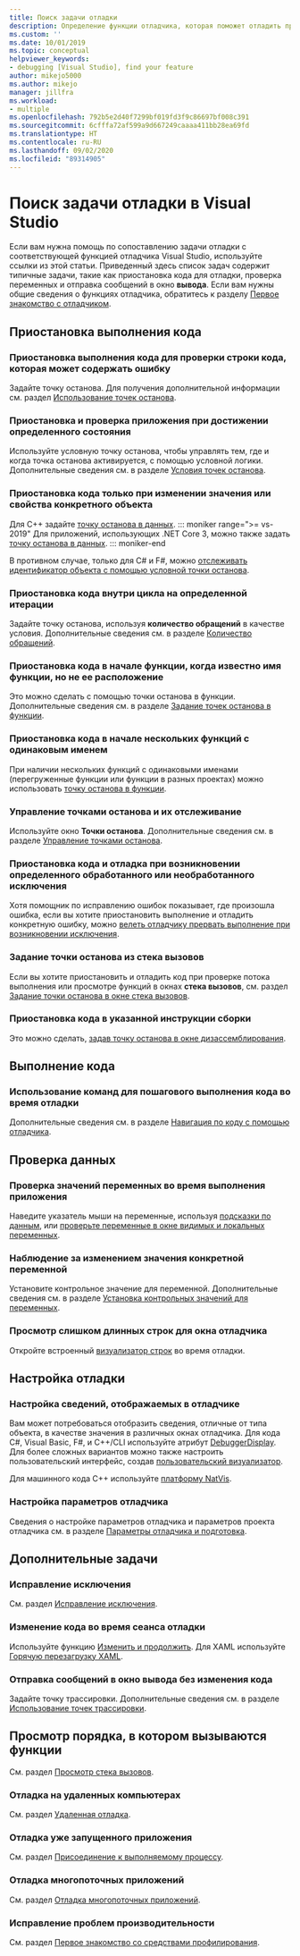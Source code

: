 ```yaml
---
title: Поиск задачи отладки
description: Определение функции отладчика, которая поможет отладить приложение
ms.custom: ''
ms.date: 10/01/2019
ms.topic: conceptual
helpviewer_keywords:
- debugging [Visual Studio], find your feature
author: mikejo5000
ms.author: mikejo
manager: jillfra
ms.workload:
- multiple
ms.openlocfilehash: 792b5e2d40f7299bf019fd3f9c86697bf008c391
ms.sourcegitcommit: 6cfffa72af599a9d667249caaaa411bb28ea69fd
ms.translationtype: HT
ms.contentlocale: ru-RU
ms.lasthandoff: 09/02/2020
ms.locfileid: "89314905"
---
```

# <a name="find-your-debugging-task-in-visual-studio"></a>Поиск задачи отладки в Visual Studio

Если вам нужна помощь по сопоставлению задачи отладки с соответствующей функцией отладчика Visual Studio, используйте ссылки из этой статьи. Приведенный здесь список задач содержит типичные задачи, такие как приостановка кода для отладки, проверка переменных и отправка сообщений в окно **вывода**. Если вам нужны общие сведения о функциях отладчика, обратитесь к разделу [Первое знакомство с отладчиком](debugger-feature-tour.md).

## <a name="pause-running-code"></a>Приостановка выполнения кода

### <a name="pause-running-code-to-inspect-a-line-of-code-that-may-contain-a-bug"></a>Приостановка выполнения кода для проверки строки кода, которая может содержать ошибку

Задайте точку останова. Для получения дополнительной информации см. раздел [Использование точек останова](using-breakpoints.md).

### <a name="pause-and-inspect-your-app-when-it-reaches-a-specific-state"></a>Приостановка и проверка приложения при достижении определенного состояния

Используйте условную точку останова, чтобы управлять тем, где и когда точка останова активируется, с помощью условной логики. Дополнительные сведения см. в разделе [Условия точек останова](using-breakpoints.md#breakpoint-conditions).

### <a name="pause-code-only-when-a-specific-objects-property-or-value-changes"></a>Приостановка кода только при изменении значения или свойства конкретного объекта

Для C++ задайте [точку останова в данных](using-breakpoints.md#BKMK_set_a_data_breakpoint_native_cplusplus). 
::: moniker range=">= vs-2019"
Для приложений, использующих .NET Core 3, можно также задать [точку останова в данных](using-breakpoints.md#BKMK_set_a_data_breakpoint_managed).
::: moniker-end

В противном случае, только для C# и F#, можно [отслеживать идентификатор объекта с помощью условной точки останова](using-breakpoints.md#using-object-ids-in-breakpoint-conditions-c-and-f).

### <a name="pause-code-inside-a-loop-at-a-certain-iteration"></a>Приостановка кода внутри цикла на определенной итерации

Задайте точку останова, используя **количество обращений** в качестве условия. Дополнительные сведения см. в разделе [Количество обращений](using-breakpoints.md#set-a-hit-count-condition).

### <a name="pause-code-at-the-start-of-a-function-when-you-know-the-function-name-but-not-its-location"></a>Приостановка кода в начале функции, когда известно имя функции, но не ее расположение

Это можно сделать с помощью точки останова в функции. Дополнительные сведения см. в разделе [Задание точек останова в функции](using-breakpoints.md#BKMK_Set_a_breakpoint_in_a_source_file).

### <a name="pause-code-at-the-start-of-multiple-functions-with-the-same-name"></a>Приостановка кода в начале нескольких функций с одинаковым именем

При наличии нескольких функций с одинаковыми именами (перегруженные функции или функции в разных проектах) можно использовать [точку останова в функции](using-breakpoints.md#BKMK_Set_a_breakpoint_in_a_source_file).

### <a name="manage-and-keep-track-of-your-breakpoints"></a>Управление точками останова и их отслеживание

Используйте окно **Точки останова**. Дополнительные сведения см. в разделе [Управление точками останова](using-breakpoints.md#BKMK_Specify_advanced_properties_of_a_breakpoint_).

### <a name="pause-code-and-debug-when-a-specific-handled-or-unhandled-exception-is-thrown"></a>Приостановка кода и отладка при возникновении определенного обработанного или необработанного исключения

Хотя помощник по исправлению ошибок показывает, где произошла ошибка, если вы хотите приостановить выполнение и отладить конкретную ошибку, можно [велеть отладчику прервать выполнение при возникновении исключения](managing-exceptions-with-the-debugger.md#tell-the-debugger-to-break-when-an-exception-is-thrown).

### <a name="set-a-breakpoint-from-the-call-stack"></a>Задание точки останова из стека вызовов

Если вы хотите приостановить и отладить код при проверке потока выполнения или просмотре функций в окнах **стека вызовов**, см. раздел [Задание точки останова в окне стека вызовов](using-breakpoints.md#BKMK_Set_a_breakpoint_from_debugger_windows).

### <a name="pause-code-at-a-specific-assembly-instruction"></a>Приостановка кода в указанной инструкции сборки

Это можно сделать, [задав точку останова в окне дизассемблирования](using-breakpoints.md#BKMK_Set_a_breakpoint_from_debugger_windows).

## <a name="execute-code"></a>Выполнение кода

### <a name="learn-the-commands-to-step-through-your-code-while-debugging"></a>Использование команд для пошагового выполнения кода во время отладки

Дополнительные сведения см. в разделе [Навигация по коду с помощью отладчика](navigating-through-code-with-the-debugger.md).

## <a name="inspect-data"></a>Проверка данных

### <a name="check-the-value-of-variables-while-running-your-app"></a>Проверка значений переменных во время выполнения приложения

Наведите указатель мыши на переменные, используя [подсказки по данным](view-data-values-in-data-tips-in-the-code-editor.md), или [проверьте переменные в окне видимых и локальных переменных](autos-and-locals-windows.md).

### <a name="observe-the-changing-value-of-a-specific-variable"></a>Наблюдение за изменением значения конкретной переменной

Установите контрольное значение для переменной. Дополнительные сведения см. в разделе [Установка контрольных значений для переменных](watch-and-quickwatch-windows.md).

### <a name="view-strings-that-are-too-long-for-the-debugger-window"></a>Просмотр слишком длинных строк для окна отладчика

Откройте встроенный [визуализатор строк](view-strings-visualizer.md) во время отладки.

## <a name="configure-debugging"></a>Настройка отладки

### <a name="customize-information-shown-in-the-debugger"></a>Настройка сведений, отображаемых в отладчике

Вам может потребоваться отобразить сведения, отличные от типа объекта, в качестве значения в различных окнах отладчика. Для кода C#, Visual Basic, F#, и C++/CLI используйте атрибут [DebuggerDisplay](using-the-debuggerdisplay-attribute.md). Для более сложных вариантов можно также настроить пользовательский интерфейс, создав [пользовательский визуализатор](create-custom-visualizers-of-data.md).

Для машинного кода C++ используйте [платформу NatVis](create-custom-views-of-native-objects.md).

### <a name="configure-debugger-settings"></a>Настройка параметров отладчика

Сведения о настройке параметров отладчика и параметров проекта отладчика см. в разделе [Параметры отладчика и подготовка](debugger-settings-and-preparation.md).

## <a name="additional-tasks"></a>Дополнительные задачи

### <a name="fix-an-exception"></a>Исправление исключения

См. раздел [Исправление исключения](write-better-code-with-visual-studio.md#fix-an-exception).

### <a name="edit-code-during-a-debugging-session"></a>Изменение кода во время сеанса отладки

Используйте функцию [Изменить и продолжить](edit-and-continue.md). Для XAML используйте [Горячую перезагрузку XAML](../xaml-tools/xaml-hot-reload.md).

### <a name="send-messages-to-the-output-window-without-modifying-code"></a>Отправка сообщений в окно вывода без изменения кода

Задайте точку трассировки. Дополнительные сведения см. в разделе [Использование точек трассировки](using-tracepoints.md).

## <a name="view-the-order-in-which-functions-are-called"></a>Просмотр порядка, в котором вызываются функции

См. раздел [Просмотр стека вызовов](how-to-use-the-call-stack-window.md).

### <a name="debug-on-remote-machines"></a>Отладка на удаленных компьютерах

См. раздел [Удаленная отладка](remote-debugging.md).

### <a name="debug-an-app-that-is-already-running"></a>Отладка уже запущенного приложения

См. раздел [Присоединение к выполняемому процессу](attach-to-running-processes-with-the-visual-studio-debugger.md).

### <a name="debug-multithreaded-applications"></a>Отладка многопоточных приложений

См. раздел [Отладка многопоточных приложений](debug-multithreaded-applications-in-visual-studio.md).

### <a name="fix-performance-issues"></a>Исправление проблем производительности

См. раздел [Первое знакомство со средствами профилирования](../profiling/profiling-feature-tour.md).